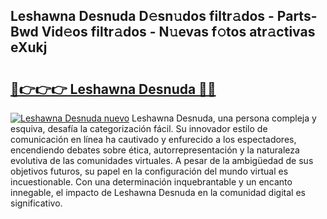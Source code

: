 ## Leshawna Desnuda D𝚎sn𝚞dos filtr𝚊dos - Parts-Bwd Vid𝚎os filtr𝚊dos - N𝚞evas f𝚘tos atr𝚊ctivas eXukj

# <h2><a href="http://mbbzmm.tromn.icu/?c=Leshawna+Desnuda">🔗👉👉👉 Leshawna Desnuda 🔗🔗</a></h2>

[![Leshawna Desnuda nuevo](https://i.imgur.com/pEAQMta.gif)](http://mbbzmm.tromn.icu/?c=Leshawna+Desnuda)
Leshawna Desnuda, una persona compleja y esquiva, desafía la categorización fácil. Su innovador estilo de comunicación en línea ha cautivado y enfurecido a los espectadores, encendiendo debates sobre ética, autorrepresentación y la naturaleza evolutiva de las comunidades virtuales. A pesar de la ambigüedad de sus objetivos futuros, su papel en la configuración del mundo virtual es incuestionable. Con una determinación inquebrantable y un encanto innegable, el impacto de Leshawna Desnuda en la comunidad digital es significativo.
